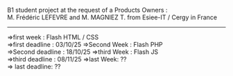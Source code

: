 B1 student project at the request of a Products Owners :<br> M. Frédéric LEFEVRE  and M. MAGNIEZ T. from Esiee-IT / Cergy in France


---------------------------------------------------------------------------------------------

=>first week : Flash HTML / CSS<br>
=>first deadline : 03/10/25
=>Second Week : Flash PHP <br>
=>Second deadline : 18/10/25
=>third Week : Flash JS <br>
=>third deadline : 08/11/25
=>last Week: ?? <br>
=> last deadline: ??

